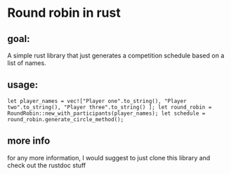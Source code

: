 # Round robin in rust

## goal:
A simple rust library that just generates a competition schedule based on a list of names.

## usage:
`
let player_names = vec!["Player one".to_string(),
                             "Player two".to_string(),
                             "Player three".to_string()
                             ];
     let round_robin = RoundRobin::new_with_participants(player_names);
     let schedule = round_robin.generate_circle_method();
`

## more info
for any more information, I would suggest to just clone this library and check out the rustdoc stuff
